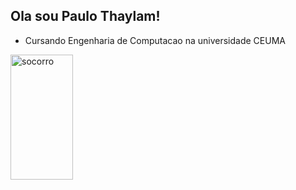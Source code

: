 ## Ola sou Paulo Thaylam!
- Cursando Engenharia de Computacao na universidade CEUMA

<img src="https://meuvestibular.com.br/wp-content/uploads/2018/11/ceuma-og-1200x900.jpg" alt="socorro" width="100px" height="200px"> </img>

<!--
**paulothaylam/paulothaylam** is a ✨ _special_ ✨ repository because its `README.md` (this file) appears on your GitHub profile.

Here are some ideas to get you started:

- 🔭 I’m currently working on ...
- 🌱 I’m currently learning ...
- 👯 I’m looking to collaborate on ...
- 🤔 I’m looking for help with ...
- 💬 Ask me about ...
- 📫 How to reach me: ...
- 😄 Pronouns: ...
- ⚡ Fun fact: ...
-->
